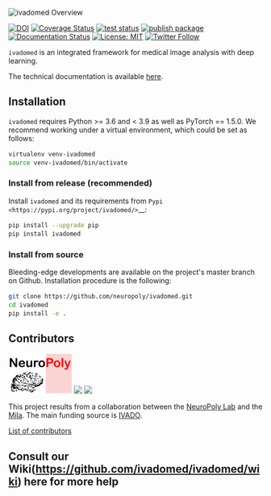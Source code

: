   
![ivadomed Overview](https://raw.githubusercontent.com/ivadomed/doc-figures/main/index/overview_title.png)

[![DOI](https://joss.theoj.org/papers/10.21105/joss.02868/status.svg)](https://doi.org/10.21105/joss.02868)
[![Coverage Status](https://coveralls.io/repos/github/ivadomed/ivadomed/badge.svg?branch=master)](https://coveralls.io/github/ivadomed/ivadomed?branch=master)
[![test status](https://github.com/ivadomed/ivadomed/workflows/Run%20tests/badge.svg)](https://github.com/ivadomed/ivadomed/actions?query=workflow%3A%22Run+tests%22)
[![publish package](https://github.com/ivadomed/ivadomed/workflows/Publish%20Package/badge.svg)](https://github.com/ivadomed/ivadomed/actions?query=workflow%3A%22Publish+Package%22)
[![Documentation Status](https://readthedocs.org/projects/ivado-medical-imaging/badge/?version=stable)](https://ivadomed.org/en/stable/?badge=stable)
[![License: MIT](https://img.shields.io/badge/License-MIT-yellow.svg)](LICENSE.md)
[![Twitter Follow](https://img.shields.io/twitter/follow/ivadomed.svg?style=social&label=Follow)](https://twitter.com/ivadomed)

`ivadomed` is an integrated framework for medical image analysis with deep learning.

The technical documentation is available [here](https://ivadomed.org).

## Installation

``ivadomed`` requires Python >= 3.6 and < 3.9 as well as PyTorch == 1.5.0. We recommend working under a virtual environment, which could be set as follows:

```bash
virtualenv venv-ivadomed
source venv-ivadomed/bin/activate
```

### Install from release (recommended)

Install ``ivadomed`` and its requirements from `Pypi <https://pypi.org/project/ivadomed/>`__:

```bash
pip install --upgrade pip
pip install ivadomed
```

### Install from source

Bleeding-edge developments are available on the project's master branch
on Github. Installation procedure is the following:

```bash
git clone https://github.com/neuropoly/ivadomed.git
cd ivadomed
pip install -e .
```

## Contributors
<p float="left">
  <img src="https://raw.githubusercontent.com/ivadomed/doc-figures/main/contributors/neuropoly_logo.png" height="80" />
  <img src="https://raw.githubusercontent.com/ivadomed/doc-figures/main/contributors/mila_logo.png" height="80" />
  <img src="https://raw.githubusercontent.com/ivadomed/doc-figures/main/contributors/ivado_logo.png" height="80" />
</p>

This project results from a collaboration between the [NeuroPoly Lab](https://www.neuro.polymtl.ca/)
and the [Mila](https://mila.quebec/en/). The main funding source is [IVADO](https://ivado.ca/en/).

[List of contributors](https://github.com/neuropoly/ivadomed/graphs/contributors)

## Consult our Wiki(https://github.com/ivadomed/ivadomed/wiki) here for more help
